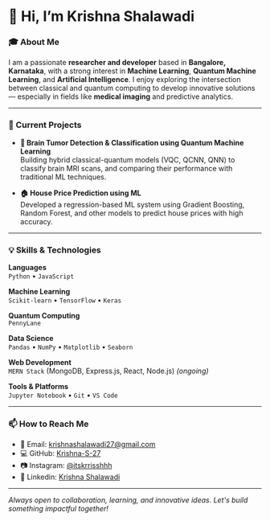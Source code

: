 # 👋 Hi, I’m Krishna Shalawadi

### 🎓 About Me
I am a passionate **researcher and developer** based in **Bangalore, Karnataka**, with a strong interest in **Machine Learning**, **Quantum Machine Learning**, and **Artificial Intelligence**. I enjoy exploring the intersection between classical and quantum computing to develop innovative solutions — especially in fields like **medical imaging** and predictive analytics.

---

### 🔭 Current Projects

- **🧠 Brain Tumor Detection & Classification using Quantum Machine Learning**  
  Building hybrid classical-quantum models (VQC, QCNN, QNN) to classify brain MRI scans, and comparing their performance with traditional ML techniques.

- **🏠 House Price Prediction using ML**  
  Developed a regression-based ML system using Gradient Boosting, Random Forest, and other models to predict house prices with high accuracy.

---

### 💡 Skills & Technologies

**Languages**  
`Python` • `JavaScript`

**Machine Learning**  
`Scikit-learn` • `TensorFlow` • `Keras`

**Quantum Computing**  
`PennyLane`

**Data Science**  
`Pandas` • `NumPy` • `Matplotlib` • `Seaborn`

**Web Development**  
`MERN Stack` (MongoDB, Express.js, React, Node.js) *(ongoing)*

**Tools & Platforms**  
`Jupyter Notebook` • `Git` • `VS Code`

---

### 📫 How to Reach Me

- 📧 Email: [krishnashalawadi27@gmail.com](mailto:krishnashalawadi27@gmail.com)  
- 💻 GitHub: [Krishna-S-27](https://github.com/Krishna-S-27)  
- 📷 Instagram: [@itskrrisshhh](https://instagram.com/itskrrisshhh)
- 🔗 Linkedin: [Krishna Shalawadi](https://www.linkedin.com/in/krishnashalawadi/https://www.linkedin.com/in/krishnashalawadi/)

---

_Always open to collaboration, learning, and innovative ideas. Let's build something impactful together!_
